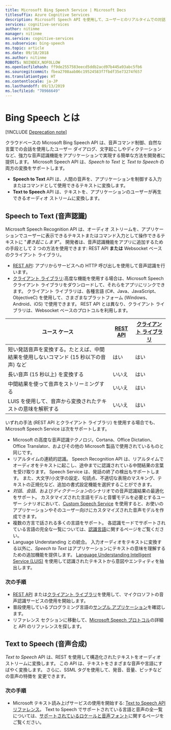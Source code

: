 ```yaml
---
title: Microsoft Bing Speech Service | Microsoft Docs
titlesuffix: Azure Cognitive Services
description: Microsoft Speech API を使用して、ユーザーとのリアルタイムでの対話など、音声駆動のアクションをアプリに追加します。
services: cognitive-services
author: nitinme
manager: nitinme
ms.service: cognitive-services
ms.subservice: bing-speech
ms.topic: article
ms.date: 09/18/2018
ms.author: nitinme
ROBOTS: NOINDEX,NOFOLLOW
ms.openlocfilehash: ff9de2557583eecd5ddb2acd97b445a93abc5fb6
ms.sourcegitcommit: fbea2708aab06c19524583f7fbdf35e73274f657
ms.translationtype: HT
ms.contentlocale: ja-JP
ms.lasthandoff: 09/13/2019
ms.locfileid: "70966649"
---
```

# <a name="what-is-bing-speech"></a>Bing Speech とは

[!INCLUDE [Deprecation note](../../../includes/cognitive-services-bing-speech-api-deprecation-note.md)]

クラウドベースの Microsoft Bing Speech API は、音声コマンド制御、自然な言葉での会話を使用したユーザー ダイアログ、文字起こしやディクテーションなど、強力な音声認識機能をアプリケーションで実現する簡単な方法を開発者に提供します。 Microsoft Speech API は、*Speech to Text* と *Text to Speech* の両方の変換をサポートします。

- **Speech to Text** API は、人間の音声を、アプリケーションを制御する入力またはコマンドとして使用できるテキストに変換します。
- **Text to Speech** API は、テキストを、アプリケーションのユーザーが再生できるオーディオ ストリームに変換します。

## <a name="speech-to-text-speech-recognition"></a>Speech to Text (音声認識)

Microsoft Speech Recognition API は、オーディオ ストリームを、アプリケーションでユーザーに表示できるテキストまたはコマンド入力として操作できるテキストに "*書き起こします*"。 開発者は、音声認識機能をアプリに追加するための手段として 2 つの方法を使用できます: REST API **または** Websocket ベースのクライアント ライブラリ。

- [REST API](GetStarted/GetStartedREST.md): アプリからサービスへの HTTP 呼び出しを使用して音声認識を行います。
- [クライアント ライブラリ](GetStarted/GetStartedClientLibraries.md):高度な機能を使用する場合は、Microsoft Speech クライアント ライブラリをダウンロードして、それらをアプリにリンクできます。  クライアント ライブラリは、各種言語 (C#、Java、JavaScript、ObjectiveC) を使用して、さまざまなプラットフォーム (Windows、Android、iOS) で使用できます。 REST API とは異なり、クライアント ライブラリは、Websocket ベースのプロトコルを利用します。

| ユース ケース | [REST API](GetStarted/GetStartedREST.md) | [クライアント ライブラリ](GetStarted/GetStartedClientLibraries.md) |
|-----|-----|-----|
| 短い発話音声を変換する。たとえば、中間結果を使用しないコマンド (15 秒以下の音声) など | はい | はい |
| 長い音声 (15 秒以上) を変換する | いいえ | はい |
| 中間結果を使って音声をストリーミングする | いいえ | はい |
| LUIS を使用して、音声から変換されたテキストの意味を解釈する | いいえ | はい |

いずれの手法 (REST API とクライアント ライブラリ) を使用する場合でも、Microsoft Speech Service は次をサポートします。

- Microsoft の高度な音声認識テクノロジ。Cortana、Office Dictation、Office Translator、およびその他の Microsoft 製品で使用されているものと同じです。
- リアルタイムの連続的認識。 Speech Recognition API は、リアルタイムでオーディオをテキストに起こし、途中までに認識されている中間結果の言葉を受け取ります。 Speech Service は、発話の終了の検出もサポートします。 また、大文字/小文字の設定、句読点、不適切な表現のマスキング、テキストの正規化など、追加の書式設定機能を選択することができます。
- *対話*、*会話*、および*ディクテーション*のシナリオでの音声認識結果の最適化をサポート。 カスタマイズされた言語モデルと音響モデルを必要とするユーザー シナリオにおいて、[Custom Speech Service](../custom-speech-service/cognitive-services-custom-speech-home.md) を使用すると、お使いのアプリケーションやそのユーザー向けにカスタマイズされた音声モデルを作成できます。
- 複数の方言で話される多くの言語をサポート。 各認識モードでサポートされている言語の完全な一覧については、[認識言語](api-reference-rest/supportedlanguages.md)に関するページをご覧ください。
- Language Understanding との統合。 入力オーディオをテキストに変換する以外に、*Speech to Text* はアプリケーションにテキストの意味を理解するための追加機能を提供します。 [Language Understanding Intelligent Service (LUIS)](../LUIS/what-is-luis.md) を使用して認識されたテキストから意図やエンティティを抽出します。

### <a name="next-steps"></a>次の手順

- [REST API](GetStarted/GetStartedREST.md) または[クライアント ライブラリ](GetStarted/GetStartedClientLibraries.md)を使用して、マイクロソフトの音声認識サービスの使用を開始します。
- 普段使用しているプログラミング言語の[サンプル アプリケーション](samples.md)を確認します。
- リファレンス セクションに移動して、[Microsoft Speech プロトコル](API-Reference-REST/websocketprotocol.md)の詳細と API のリファレンスを探します。

## <a name="text-to-speech-speech-synthesis"></a>Text to Speech (音声合成)

*Text to Speech* API は、REST を使用して構造化されたテキストをオーディオ ストリームに変換します。 この API は、テキストをさまざまな音声や言語にすばやく変換します。 さらに、SSML タグを使用して、発音、音量、ピッチなどの音声の特徴を 変更できます。

### <a name="next-steps"></a>次の手順

- Microsoft テキスト読み上げサービスの使用を開始する: [Text to Speech API リファレンス](api-reference-rest/bingvoiceoutput.md)。 Text to Speech でサポートされている言語と音声の全一覧については、[サポートされているロケールと音声フォント](api-reference-rest/bingvoiceoutput.md#SupLocales)に関するページをご覧ください。
